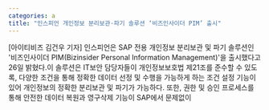 ```yaml
---
categories: a
title: "인스피언 개인정보 분리보관·파기 솔루션 ‘비즈인사이더 PIM’ 출시"
---
```

[아이티비즈 김건우 기자] 인스피언은 SAP 전용 개인정보 분리보관 및 파기 솔루션인 &#39;비즈인사이더 PIM(Bizinsider Personal Information Management)&#39;을 출시했다고 26일 밝혔다.이 솔루션은 IT보안 담당자들이 개인정보보호법 제21조를 준수할 수 있도록, 다양한 조건을 통해 정확한 데이터 선정 및 수행을 가능하게 하는 조건 설정 기능이 있어 개인정보의 정확한 분리보관 및 파기가 가능하다. 또한, 권한 및 승인 프로세스를 통해 안전한 데이터 복원과 영구삭제 기능이 SAP에서 문제없이